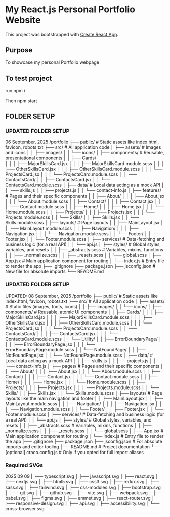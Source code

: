 # My React.js Personal Portfolio Website

This project was bootstrapped with [Create React App](https://github.com/facebook/create-react-app).

## Purpose

To showcase my personal Portfolio webpage

## To test project

run npm i

Then npm start
### 



## FOLDER SETUP



### UPDATED FOLDER SETUP



06 September, 2025
/portfolio
├── public/                 # Static assets like index.html, favicon, robots.txt
├── src/                    # All application code
│   ├── assets/             # Images and icons
│   │   ├── images/
│   │   └── icons/
│   ├── components/         # Reusable, presentational components
│   │   ├── Cards/          
│   │   │   ├── MajorSkillsCard.jsx
│   │   │   ├── MajorSkillsCard.module.scss
│   │   │   ├── OtherSkillsCard.jsx
│   │   │   ├── OtherSkillsCard.module.scss
│   │   │   └── ProjectsCard.jsx
│   │   │   └── ProjectsCard.module.scss
│   │   └── ContactsCard/
│   │       ├── ContactsCard.jsx
│   │       └── ContactsCard.module.scss
│   ├── data/               # Local data acting as a mock API
│   │   ├── skills.js
│   │   ├── projects.js
│   │   └── contact-info.js
│   ├── features/           # Pages and their specific components
│   │   ├── About/
│   │   │   ├── About.jsx
│   │   │   └── About.module.scss
│   │   ├── Contact/
│   │   │   ├── Contact.jsx
│   │   │   └── Contact.module.scss
│   │   ├── Home/
│   │   │   ├── Home.jsx
│   │   │   └── Home.module.scss
│   │   ├── Projects/
│   │   │   ├── Projects.jsx
│   │   │   └── Projects.module.scss
│   │   └── Skills/
│   │       ├── Skills.jsx
│   │       └── Skills.module.scss
│   ├── layouts/            # Page layouts
│   │   ├── MainLayout.jsx
│   │   ├── MainLayout.module.scss
│   │   ├── Navigation/
│   │   │   ├── Navigation.jsx
│   │   │   └── Navigation.module.scss
│   │   └── Footer/
│   │       ├── Footer.jsx
│   │       └── Footer.module.scss
│   ├── services/           # Data-fetching and business logic (for a real API)
│   │   └── api.js
│   ├── styles/             # Global styles, variables, and resets
│   │   ├── _abstracts.scss   # Variables, mixins, functions
│   │   ├── _normalize.scss
│   │   ├── _resets.scss
│   │   └── global.scss
│   ├── App.jsx             # Main application component for routing
│   └── index.js            # Entry file to render the app
├── .gitignore
├── package.json
├── jsconfig.json           # New file for absolute imports
└── README.md


### UPDATED FOLDER SETUP
UPDATED: 08 September, 2025
/portfolio
├── public/                 # Static assets like index.html, favicon, robots.txt
├── src/                    # All application code
│   ├── assets/             # Static files (images, fonts, icons)
│   │   ├── images/
│   │   └── icons/
│   ├── components/         # Reusable, atomic UI components
│   │   ├── Cards/
│   │   │   ├── MajorSkillsCard.jsx
│   │   │   ├── MajorSkillsCard.module.scss
│   │   │   ├── OtherSkillsCard.jsx
│   │   │   ├── OtherSkillsCard.module.scss
│   │   │   └── ProjectsCard.jsx
│   │   │   └── ProjectsCard.module.scss
│   │   ├── ContactsCard/
│   │   │   ├── ContactsCard.jsx
│   │   │   └── ContactsCard.module.scss
│   │   └── Utility/
│   │       ├── ErrorBoundaryPage/
│   │       │   ├── ErrorBoundaryPage.jsx
│   │       │   └── ErrorBoundaryPage.module.scss
│   │       └── NotFoundPage/
│   │           ├── NotFoundPage.jsx
│   │           └── NotFoundPage.module.scss
│   ├── data/               # Local data acting as a mock API
│   │   ├── skills.js
│   │   ├── projects.js
│   │   └── contact-info.js
│   ├── pages/           # Pages and their specific components
│   │   ├── About/
│   │   │   ├── About.jsx
│   │   │   └── About.module.scss
│   │   ├── Contact/
│   │   │   ├── Contact.jsx
│   │   │   └── Contact.module.scss
│   │   ├── Home/
│   │   │   ├── Home.jsx
│   │   │   └── Home.module.scss
│   │   ├── Projects/
│   │   │   ├── Projects.jsx
│   │   │   └── Projects.module.scss
│   │   └── Skills/
│   │       ├── Skills.jsx
│   │       └── Skills.module.scss
│   ├── layouts/            # Page layouts like the main navigation and footer
│   │   ├── MainLayout.jsx
│   │   ├── MainLayout.module.scss
│   │   ├── Navigation/
│   │   │   ├── Navigation.jsx
│   │   │   └── Navigation.module.scss
│   │   └── Footer/
│   │       ├── Footer.jsx
│   │       └── Footer.module.scss
│   ├── services/           # Data-fetching and business logic (for a real API)
│   │   └── api.js
│   ├── styles/             # Global styles, variables, and resets
│   │   ├── _abstracts.scss   # Variables, mixins, functions
│   │   ├── _normalize.scss
│   │   ├── _resets.scss
│   │   └── global.scss
│   ├── App.jsx             # Main application component for routing
│   └── index.js            # Entry file to render the app
├── .gitignore
├── package.json
├── jsconfig.json           # For absolute imports and editor tooling
├── README.md               # Project documentation
└── [optional] craco.config.js # Only if you opted for full import aliases

### Required SVGs
2025 09 09
    |   ├── typescript.svg
    │   ├── javascript.svg
    │   ├── react.svg
    │   ├── nextjs.svg
    │   ├── html5.svg
    │   ├── css3.svg
    │   ├── redux.svg
    │   ├── sass.svg
    │   ├── tailwind.svg
    │   ├── css-modules.svg
    │   ├── bootstrap.svg
    │   ├── git.svg
    │   ├── github.svg
    │   ├── vite.svg
    │   ├── webpack.svg
    │   ├── babel.svg
    │   ├── figma.svg
    │   ├── emmet.svg
    │   ├── react-router.svg
    │   ├── responsive-design.svg
    │   ├── api.svg
    │   ├── accessibility.svg
    │   └── cross-browser.svg